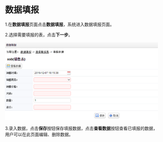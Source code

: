 # 数据填报

1.在**数据填报**页面点击**数据填报**，系统进入数据填报页面。

2.选择需要填报的表，点击**下一步**。

![数据填报图片](QQ图片20161207181614.png)

3.录入数据，点击**保存**按钮保存填报数据，点击**查看数据**按钮查看已填报的数据，用户可以在此页面编辑、删除数据。